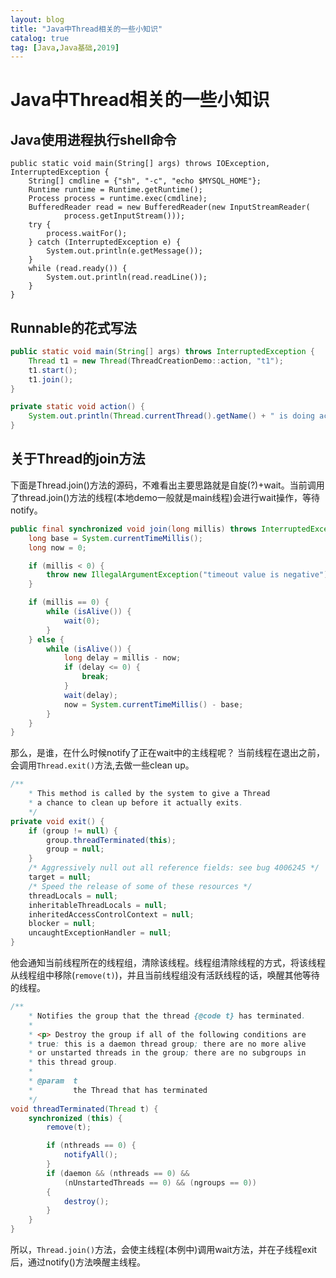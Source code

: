 ```yaml
---
layout: blog
title: "Java中Thread相关的一些小知识"
catalog: true
tag: [Java,Java基础,2019]
---
```

# Java中Thread相关的一些小知识

## Java使用进程执行shell命令
```
public static void main(String[] args) throws IOException, InterruptedException {
    String[] cmdline = {"sh", "-c", "echo $MYSQL_HOME"};
    Runtime runtime = Runtime.getRuntime();
    Process process = runtime.exec(cmdline);
    BufferedReader read = new BufferedReader(new InputStreamReader(
            process.getInputStream()));
    try {
        process.waitFor();
    } catch (InterruptedException e) {
        System.out.println(e.getMessage());
    }
    while (read.ready()) {
        System.out.println(read.readLine());
    }
}
```

## Runnable的花式写法
```java
public static void main(String[] args) throws InterruptedException {
    Thread t1 = new Thread(ThreadCreationDemo::action, "t1");
    t1.start();
    t1.join();
}

private static void action() {
    System.out.println(Thread.currentThread().getName() + " is doing action!");
}
```

## 关于Thread的join方法
下面是Thread.join()方法的源码，不难看出主要思路就是自旋(?)+wait。当前调用了thread.join()方法的线程(本地demo一般就是main线程)会进行wait操作，等待notify。
```java
public final synchronized void join(long millis) throws InterruptedException {
    long base = System.currentTimeMillis();
    long now = 0;

    if (millis < 0) {
        throw new IllegalArgumentException("timeout value is negative");
    }

    if (millis == 0) {
        while (isAlive()) {
            wait(0);
        }
    } else {
        while (isAlive()) {
            long delay = millis - now;
            if (delay <= 0) {
                break;
            }
            wait(delay);
            now = System.currentTimeMillis() - base;
        }
    }
}
```
那么，是谁，在什么时候notify了正在wait中的主线程呢？
当前线程在退出之前，会调用`Thread.exit()`方法,去做一些clean up。
```java
/**
    * This method is called by the system to give a Thread
    * a chance to clean up before it actually exits.
    */
private void exit() {
    if (group != null) {
        group.threadTerminated(this);
        group = null;
    }
    /* Aggressively null out all reference fields: see bug 4006245 */
    target = null;
    /* Speed the release of some of these resources */
    threadLocals = null;
    inheritableThreadLocals = null;
    inheritedAccessControlContext = null;
    blocker = null;
    uncaughtExceptionHandler = null;
}
```
他会通知当前线程所在的线程组，清除该线程。线程组清除线程的方式，将该线程从线程组中移除(`remove(t)`)，并且当前线程组没有活跃线程的话，唤醒其他等待的线程。
```java
/**
    * Notifies the group that the thread {@code t} has terminated.
    *
    * <p> Destroy the group if all of the following conditions are
    * true: this is a daemon thread group; there are no more alive
    * or unstarted threads in the group; there are no subgroups in
    * this thread group.
    *
    * @param  t
    *         the Thread that has terminated
    */
void threadTerminated(Thread t) {
    synchronized (this) {
        remove(t);

        if (nthreads == 0) {
            notifyAll();
        }
        if (daemon && (nthreads == 0) &&
            (nUnstartedThreads == 0) && (ngroups == 0))
        {
            destroy();
        }
    }
}
```
所以，`Thread.join()`方法，会使主线程(本例中)调用wait方法，并在子线程exit后，通过notify()方法唤醒主线程。